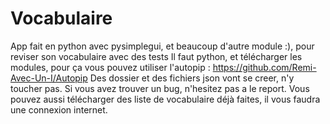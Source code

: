 # Vocabulaire
App fait en python avec pysimplegui, et beaucoup d'autre module :), pour reviser son vocabulaire avec des tests
Il faut python, et télécharger les modules, pour ça vous pouvez utiliser l'autopip : https://github.com/Remi-Avec-Un-I/Autopip
Des dossier et des fichiers json vont se creer, n'y toucher pas.
Si vous avez trouver un bug, n'hesitez pas a le report.
Vous pouvez aussi télécharger des liste de vocabulaire déjà faites, il vous faudra une connexion internet.
